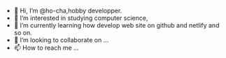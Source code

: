 - 👋 Hi, I’m @ho-cha,hobby developper.
- 👀 I’m interested in studying computer science,
- 🌱 I’m currently learning how develop web site on github and netlify and so on.
- 💞️ I’m looking to collaborate on ...
- 📫 How to reach me ...

<!---
ho-cha/ho-cha is a ✨ special ✨ repository because its `README.md` (this file) appears on your GitHub profile.
You can click the Preview link to take a look at your changes.
--->
